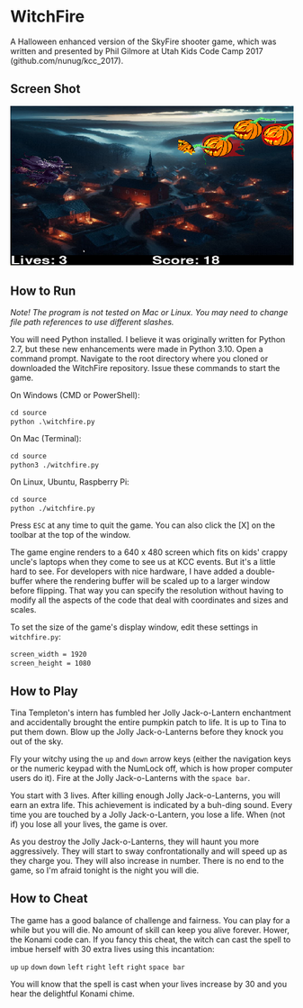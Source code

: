 # WitchFire
A Halloween enhanced version of the SkyFire shooter game, which was written and presented by Phil Gilmore at Utah Kids Code Camp 2017 (github.com/nunug/kcc_2017).

## Screen Shot
![WitchFire Screen Shot](witchfire_screen_shot.png "WitchFire Screen Shot")

## How to Run
_Note! 
The program is not tested on Mac or Linux.  You may need to change file path references to use different slashes._

You will need Python installed. I believe it was originally written for Python 2.7, but these new enhancements were made in Python 3.10.  Open a command prompt.  Navigate to the root directory where you cloned or downloaded the WitchFire repository.  Issue these commands to start the game.

On Windows (CMD or PowerShell):
```
cd source
python .\witchfire.py
```

On Mac (Terminal):
```
cd source
python3 ./witchfire.py
```

On Linux, Ubuntu, Raspberry Pi:
```
cd source
python ./witchfire.py
```


Press `ESC` at any time to quit the game.  You can also click the [X] on the toolbar at the top of the window.

The game engine renders to a 640 x 480 screen which fits on kids' crappy uncle's laptops when they come to see us at KCC events.  But it's a little hard to see.  For developers with nice hardware, I have added a double-buffer where the rendering buffer will be scaled up to a larger window before flipping.  That way you can specify the resolution without having to modify all the aspects of the code that deal with coordinates and sizes and scales.

To set the size of the game's display window, edit these settings in `witchfire.py`:

```
screen_width = 1920
screen_height = 1080
```

## How to Play
Tina Templeton's intern has fumbled her Jolly Jack-o-Lantern enchantment and accidentally brought the entire pumpkin patch to life.  It is up to Tina to put them down.  Blow up the Jolly Jack-o-Lanterns before they knock you out of the sky.

Fly your witchy using the `up` and `down` arrow keys (either the navigation keys or the numeric keypad with the NumLock off, which is how proper computer users do it).  Fire at the Jolly Jack-o-Lanterns with the `space bar`.

You start with 3 lives.  After killing enough Jolly Jack-o-Lanterns, you will earn an extra life.  This achievement is indicated by a buh-ding sound.  Every time you are touched by a Jolly Jack-o-Lantern, you lose a life.  When (not if) you lose all your lives, the game is over.

As you destroy the Jolly Jack-o-Lanterns, they will haunt you more aggressively.  They will start to sway confrontationally and will speed up as they charge you.  They will also increase in number.   There is no end to the game, so I'm afraid tonight is the night you will die.  

## How to Cheat
The game has a good balance of challenge and fairness.  You can play for a while but you will die.  No amount of skill can keep you alive forever.  Hower, the Konami code can.  If you fancy this cheat, the witch can cast the spell to imbue herself with 30 extra lives using this incantation:

`up`
`up`
`down`
`down`
`left`
`right`
`left`
`right`
`space bar`

You will know that the spell is cast when your lives increase by 30 and you hear the delightful Konami chime.
